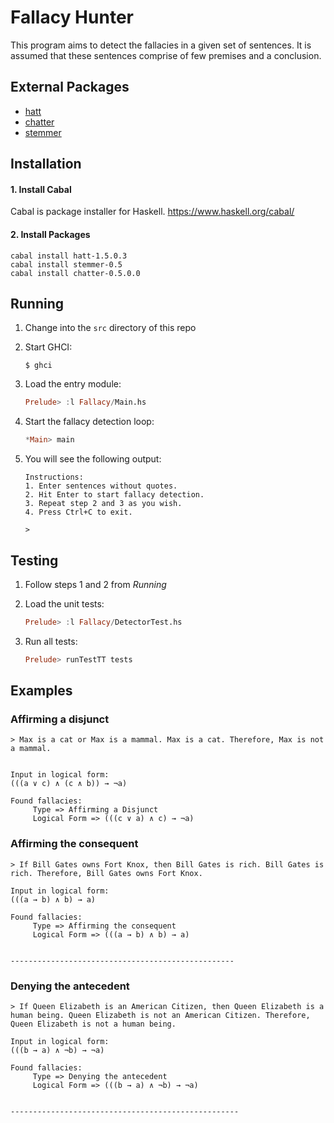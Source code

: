 # Fallacy Hunter

This program aims to detect the fallacies in a given set of sentences. It is assumed that these sentences comprise of few premises and a conclusion.

## External Packages
- [hatt](http://hackage.haskell.org/package/hatt-1.5.0.3)
- [chatter](http://hackage.haskell.org/package/chatter-0.5.0.0)
- [stemmer](https://hackage.haskell.org/package/stemmer-0.5/docs/NLP-Stemmer.html)

## Installation

#### 1. Install Cabal

Cabal is package installer for Haskell. https://www.haskell.org/cabal/

#### 2. Install Packages
```
cabal install hatt-1.5.0.3
cabal install stemmer-0.5
cabal install chatter-0.5.0.0
```

## Running

1. Change into the `src` directory of this repo

2. Start GHCI:
	```
	$ ghci
	```

3. Load the entry module:
	```haskell
	Prelude> :l Fallacy/Main.hs
	```

4. Start the fallacy detection loop:
	```haskell
	*Main> main
	```

5. You will see the following output:
	```
	Instructions:
	1. Enter sentences without quotes.
	2. Hit Enter to start fallacy detection.
	3. Repeat step 2 and 3 as you wish.
	4. Press Ctrl+C to exit.
	
	> 
	```


## Testing

1. Follow steps 1 and 2 from _Running_

2. Load the unit tests:
	```haskell
	Prelude> :l Fallacy/DetectorTest.hs
	```

3. Run all tests:
	```haskell
	Prelude> runTestTT tests
	```


## Examples

### Affirming a disjunct
```
> Max is a cat or Max is a mammal. Max is a cat. Therefore, Max is not a mammal.


Input in logical form:
(((a ∨ c) ∧ (c ∧ b)) → ¬a)

Found fallacies:
     Type => Affirming a Disjunct
     Logical Form => (((c ∨ a) ∧ c) → ¬a)
```
### Affirming the consequent
```
> If Bill Gates owns Fort Knox, then Bill Gates is rich. Bill Gates is rich. Therefore, Bill Gates owns Fort Knox.

Input in logical form:
(((a → b) ∧ b) → a)

Found fallacies:
     Type => Affirming the consequent
     Logical Form => (((a → b) ∧ b) → a)


--------------------------------------------------
```
### Denying the antecedent
```
> If Queen Elizabeth is an American Citizen, then Queen Elizabeth is a human being. Queen Elizabeth is not an American Citizen. Therefore, Queen Elizabeth is not a human being.

Input in logical form:
(((b → a) ∧ ¬b) → ¬a)

Found fallacies:
     Type => Denying the antecedent
     Logical Form => (((b → a) ∧ ¬b) → ¬a)


---------------------------------------------------
                  
